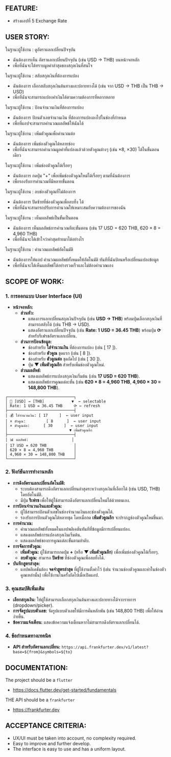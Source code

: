 ## FEATURE:

- สร้างแอปที่ 5 Exchange Rate

## USER STORY:

ในฐานะผู้ใช้งาน : ดูอัตราแลกเปลี่ยนปัจจุบัน
- ฉันต้องการเห็น อัตราแลกเปลี่ยนปัจจุบัน (เช่น USD → THB) บนหน้าจอหลัก
- เพื่อที่ฉันจะได้ทราบมูลค่าล่าสุดของสกุลเงินที่สนใจ

ในฐานะผู้ใช้งาน : สลับสกุลเงินที่ต้องการแปลง
- ฉันต้องการ เลือกสลับสกุลเงินต้นทางและปลายทางได้ (เช่น จาก USD → THB เป็น THB → USD)
- เพื่อที่ฉันจะสามารถแปลงค่าเงินได้ตามความต้องการที่หลากหลาย

ในฐานะผู้ใช้งาน : ป้อนจำนวนเงินที่ต้องการแปลง
- ฉันต้องการ ป้อนตัวเลขจำนวนเงิน ที่ต้องการแปลงลงไปในช่องที่กำหนด
- เพื่อที่แอปจะสามารถคำนวณผลลัพธ์ให้ฉันได้

ในฐานะผู้ใช้งาน : เพิ่มตัวคูณเพื่อคำนวณต่อ
- ฉันต้องการ เพิ่มช่องตัวคูณได้หลายช่อง
- เพื่อที่ฉันจะสามารถคำนวณมูลค่าที่แปลงแล้วด้วยตัวคูณต่างๆ (เช่น ×8, ×30) ได้ในขั้นตอนเดียว

ในฐานะผู้ใช้งาน : เพิ่มช่องตัวคูณได้เรื่อยๆ
- ฉันต้องการ กดปุ่ม "+" เพื่อเพิ่มช่องตัวคูณใหม่ได้เรื่อยๆ ตามที่ฉันต้องการ
- เพื่อรองรับการคำนวณที่มีหลายขั้นตอน

ในฐานะผู้ใช้งาน : ลบช่องตัวคูณที่ไม่ต้องการ
- ฉันต้องการ ปัดซ้ายที่ช่องตัวคูณเพื่อลบทิ้ง ได้
- เพื่อที่ฉันจะสามารถปรับการคำนวณให้เหมาะสมกับความต้องการของฉัน

ในฐานะผู้ใช้งาน : เห็นผลลัพธ์เป็นขั้นเป็นตอน
- ฉันต้องการ เห็นผลลัพธ์การคำนวณทีละขั้นตอน (เช่น 17 USD = 620 THB, 620 × 8 = 4,960 THB)
- เพื่อที่ฉันจะได้เข้าใจว่าค่าสุดท้ายมาได้อย่างไร

ในฐานะผู้ใช้งาน : คำนวณผลลัพธ์อัตโนมัติ
- ฉันต้องการให้แอป คำนวณผลลัพธ์ทั้งหมดให้อัตโนมัติ ทันทีที่ฉันป้อนหรือเปลี่ยนแปลงข้อมูล
- เพื่อที่ฉันจะได้เห็นผลลัพธ์ได้อย่างรวดเร็วและไม่ต้องคำนวณเอง

## SCOPE OF WORK:

### 1. การออกแบบ User Interface (UI)

* **หน้าจอหลัก:**
    * **ส่วนหัว:**
        * แสดงการแลกเปลี่ยนสกุลเงินปัจจุบัน (เช่น **USD → THB**) พร้อมปุ่มเลือกสกุลเงินที่สามารถสลับได้ (เช่น THB → USD).
        * แสดงอัตราแลกเปลี่ยนปัจจุบัน (เช่น **Rate: 1 USD = 36.45 THB**) พร้อมปุ่ม **⟳** สำหรับรีเฟรชอัตราแลกเปลี่ยน.
    * **ส่วนการป้อนข้อมูล:**
        * ช่องสำหรับ **ใส่จำนวนเงิน** ที่ต้องการแปลง (เช่น [ 17 ]).
        * ช่องสำหรับ **ตัวคูณ** ชุดแรก (เช่น [ 8 ]).
        * ช่องสำหรับ **ตัวคูณต่อ** ชุดถัดไป (เช่น [ 30 ]).
        * ปุ่ม **▼ เพิ่มตัวคูณอีก** สำหรับเพิ่มช่องตัวคูณใหม่.
    * **ส่วนผลลัพธ์:**
        * แสดงผลลัพธ์การแปลงสกุลเงินเริ่มต้น (เช่น **17 USD = 620 THB**).
        * แสดงผลลัพธ์การคูณแต่ละขั้น (เช่น **620 × 8 = 4,960 THB**, **4,960 × 30 = 148,800 THB**).

```
┌─────────────────────────────┐
│ 💱 [USD] → [THB]            ▼  ← selectable
│ Rate: 1 USD = 36.45 THB     ⟳ ← refresh
├─────────────────────────────┤
│ 💰 ใส่จำนวนเงิน: [ 17     ]  ← user input
│ × ตัวคูณ:         [ 8      ]  ← user input
│ × ตัวคูณต่อ:      [ 30     ]  ← user input
│                           ▼ เพิ่มตัวคูณอีก
├─────────────────────────────┤
│ 📊 ผลลัพธ์:                   │
│ 17 USD = 620 THB            │
│ 620 × 8 = 4,960 THB         │
│ 4,960 × 30 = 148,800 THB    │
└─────────────────────────────┘
```

### 2. ฟังก์ชันการทำงานหลัก

* **การดึงอัตราแลกเปลี่ยนอัตโนมัติ:**
    * ระบบต้องสามารถดึงอัตราแลกเปลี่ยนล่าสุดระหว่างสกุลเงินที่เลือกได้ (เช่น USD, THB) โดยอัตโนมัติ.
    * มีปุ่ม **รีเฟรช** เพื่อให้ผู้ใช้สามารถดึงอัตราแลกเปลี่ยนใหม่ได้ด้วยตนเอง.
* **การป้อนจำนวนเงินและตัวคูณ:**
    * ผู้ใช้สามารถป้อนตัวเลขในช่องจำนวนเงินและช่องตัวคูณได้.
    * รองรับการป้อนตัวคูณได้หลายชุด โดยเมื่อกด **เพิ่มตัวคูณอีก** จะปรากฏช่องตัวคูณใหม่ขึ้นมา.
* **การคำนวณ:**
    * คำนวณผลลัพธ์ทั้งหมดในแอปพลิเคชันทันทีที่ข้อมูลมีการเปลี่ยนแปลง.
    * แสดงผลลัพธ์การแปลงสกุลเงินเริ่มต้น.
    * แสดงผลลัพธ์ของการคูณแต่ละขั้นตามลำดับ.
* **การจัดการตัวคูณ:**
    * **เพิ่มตัวคูณ:** ผู้ใช้สามารถกดปุ่ม **+** (หรือ **▼ เพิ่มตัวคูณอีก**) เพื่อเพิ่มช่องตัวคูณได้เรื่อยๆ.
    * **ลบตัวคูณ:** สามารถ **ปัดซ้าย** ที่ช่องตัวคูณเพื่อลบทิ้งได้.
* **บันทึกสูตรล่าสุด:**
    * แอปพลิเคชันต้อง **จดจำสูตรล่าสุด** ที่ผู้ใช้งานตั้งค่าไว้ (เช่น จำนวนช่องตัวคูณและค่าในช่องตัวคูณเหล่านั้น) เพื่อใช้งานในครั้งถัดไปเมื่อเปิดแอป.

### 3. คุณสมบัติเพิ่มเติม

* **เลือกสกุลเงิน:** ให้ผู้ใช้สามารถเลือกสกุลเงินต้นทางและปลายทางได้จากรายการ (dropdown/picker).
* **การจัดรูปแบบตัวเลข:** จัดรูปแบบตัวเลขให้มีการคั่นหลักพัน (เช่น 148,800 THB) เพื่อให้อ่านง่ายขึ้น.
* **ข้อความแจ้งเตือน:** แสดงข้อความแจ้งเตือนหากไม่สามารถดึงอัตราแลกเปลี่ยนได้.

### 4. ข้อกำหนดทางเทคนิค

* **API สำหรับอัตราแลกเปลี่ยน:** `https://api.frankfurter.dev/v1/latest?base=${from}&symbols=${to}`

## DOCUMENTATION:

The project should be a `flutter`
- https://docs.flutter.dev/get-started/fundamentals

THE API should be a `frankfurter`
- https://frankfurter.dev

## ACCEPTANCE CRITERIA:

- UX/UI must be taken into account, no complexity required.
- Easy to improve and further develop.
- The interface is easy to use and has a uniform layout.